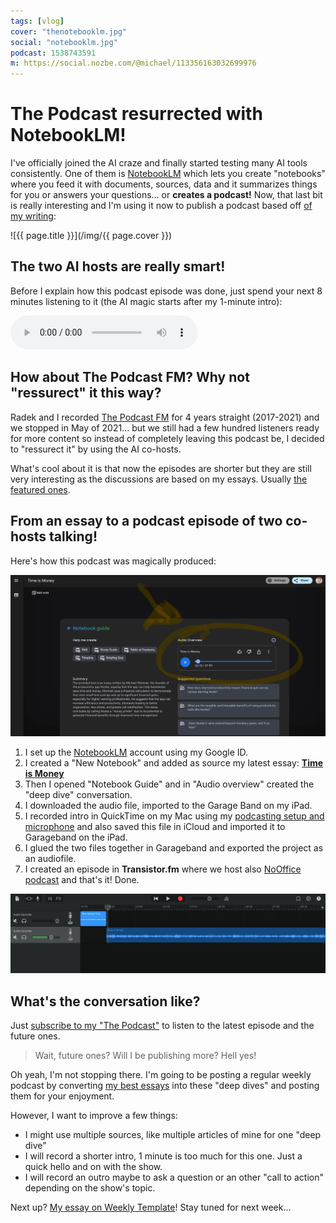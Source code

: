 ```yaml
---
tags: [vlog]
cover: "thenotebooklm.jpg"
social: "notebooklm.jpg"
podcast: 1538743591
m: https://social.nozbe.com/@michael/113356163032699976
---
```


# The Podcast resurrected with NotebookLM!

I've officially joined the AI craze and finally started testing many AI tools consistently. One of them is [NotebookLM](https://notebooklm.google) which lets you create "notebooks" where you feed it with documents, sources, data and it summarizes things for you or answers your questions… or **creates a podcast!** Now, that last bit is really interesting and I'm using it now to  publish a podcast based off [of my writing](/money/):

<!--More-->

![{{ page.title }}](/img/{{ page.cover }})

## The two AI hosts are really smart!

Before I explain how this podcast episode was done, just spend your next 8 minutes listening to it (the AI magic starts after my 1-minute intro):

<audio controls>
<source src="https://media.transistor.fm/4fddcca8/8ea55655.mp3" type="audio/mpeg">
</audio>

## How about The Podcast FM? Why not "ressurect" it this way?

Radek and I recorded [The Podcast FM](/podcast) for 4 years straight (2017-2021) and we stopped in May of 2021… but we still had a few hundred listeners ready for more content so instead of completely leaving this podcast be, I decided to "ressurect it" by using the AI co-hosts.

What's cool about it is that now the episodes are shorter but they are still very interesting as the discussions are based on my essays. Usually [the featured ones](/featured).

## From an essay to a podcast episode of two co-hosts talking!

Here's how this podcast was magically produced:

![{{ page.title }} audio](/img/notebooklm-audio.jpg)

1. I set up the [NotebookLM](https://notebooklm.google) account using my Google ID.
2. I created a "New Notebook" and added as source my latest essay: **[Time is Money](/money)**
3. Then I opened "Notebook Guide" and in "Audio overview" created the "deep dive" conversation.
4. I downloaded the audio file, imported to the Garage Band on my iPad.
5. I recorded intro in QuickTime on my Mac using my [podcasting setup and microphone](/streaming/) and also saved this file in iCloud and imported it to Garageband on the iPad.
6. I glued the two files together in Garageband and exported the project as an audiofile.
7. I created an episode in **Transistor.fm** where we host also [NoOffice podcast](/noofficefm) and that's it! Done.

![{{ page.title }} garageband](/img/notebooklm-garageband.jpg)

## What's the conversation like?

Just [subscribe to my "The Podcast"](/podcast) to listen to the latest episode and the future ones.

> Wait, future ones? Will I be publishing more? Hell yes!

Oh yeah, I'm not stopping there. I'm going to be posting a regular weekly podcast by converting [my best essays](/featured) into these "deep dives" and posting them for your enjoyment.

However, I want to improve a few things:

- I might use multiple sources, like multiple articles of mine for one "deep dive"
- I will record a shorter intro, 1 minute is too much for this one. Just a quick hello and on with the show.
- I will record an outro maybe to ask a question or an other "call to action" depending on the show's topic.

Next up? [My essay on Weekly Template](/week)! Stay tuned for next week…




[t]: https://teamproductivity.transistor.fm

[n]: https://michael.gratis/nozbe
[np]: https://michael.gratis/nozbepersonal